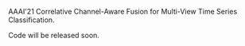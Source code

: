 AAAI'21 Correlative Channel-Aware Fusion for Multi-View Time Series Classification.

Code will be released soon.
